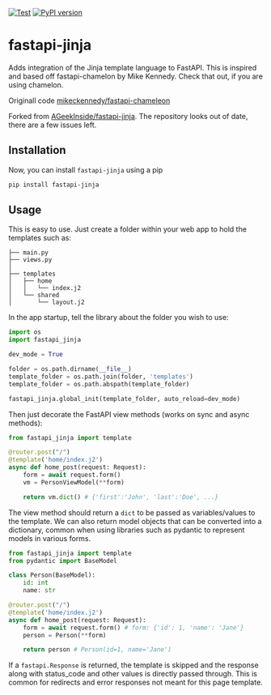 [![Test](https://github.com/NexSabre/fastapi-jinja/actions/workflows/tests.yml/badge.svg?branch=main)](https://github.com/NexSabre/fastapi-jinja/actions/workflows/tests.yml)
[![PyPI version](https://badge.fury.io/py/fastapi-jinja.svg)](https://badge.fury.io/py/fastapi-jinja)

# fastapi-jinja

Adds integration of the Jinja template language to FastAPI. This is inspired and based off fastapi-chamelon by Mike Kennedy. Check that out, if you are using chamelon.

Originall code [mikeckennedy/fastapi-chameleon](https://github.com/mikeckennedy/fastapi-chameleon)

Forked from [AGeekInside/fastapi-jinja](https://github.com/AGeekInside/fastapi-jinja). The repository looks out of date, there are a few issues left.

## Installation
Now, you can install `fastapi-jinja` using a pip

```bash
pip install fastapi-jinja
```

## Usage

This is easy to use. Just create a folder within your web app to hold the templates such as:

```
├── main.py
├── views.py
│
├── templates
│   ├── home
│   │   └── index.j2
│   └── shared
│       └── layout.j2

```

In the app startup, tell the library about the folder you wish to use:

```python
import os
import fastapi_jinja

dev_mode = True

folder = os.path.dirname(__file__)
template_folder = os.path.join(folder, 'templates')
template_folder = os.path.abspath(template_folder)

fastapi_jinja.global_init(template_folder, auto_reload=dev_mode)
```

Then just decorate the FastAPI view methods (works on sync and async methods):

```python
from fastapi_jinja import template

@router.post("/")
@template('home/index.j2')
async def home_post(request: Request):
    form = await request.form()
    vm = PersonViewModel(**form)

    return vm.dict() # {'first':'John', 'last':'Doe', ...}

```

The view method should return a `dict` to be passed as variables/values to the template.
We can also return model objects that can be converted into a dictionary, common when using libraries
such as pydantic to represent models in various forms.

```python
from fastapi_jinja import template
from pydantic import BaseModel

class Person(BaseModel):
    id: int
    name: str

@router.post("/")
@template('home/index.j2')
async def home_post(request: Request):
    form = await request.form() # form: {'id': 1, 'name': 'Jane'}
    person = Person(**form)

    return person # Person(id=1, name='Jane')
```

If a `fastapi.Response` is returned, the template is skipped and the response along with status_code and
other values is directly passed through. This is common for redirects and error responses not meant
for this page template.
